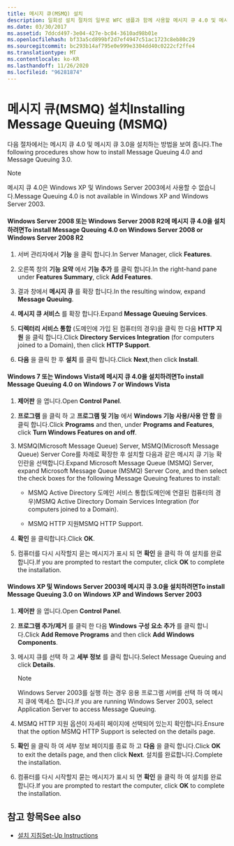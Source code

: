```yaml
---
title: 메시지 큐(MSMQ) 설치
description: 일회성 설치 절차의 일부로 WFC 샘플과 함께 사용할 메시지 큐 4.0 및 메시지 큐 3.0을 설치 하는 방법에 대해 알아봅니다.
ms.date: 03/30/2017
ms.assetid: 7ddcd497-3e04-427e-bc04-3610ad98b01e
ms.openlocfilehash: bf33a5cd899bf2d7ef4947c51ac1723c8eb80c29
ms.sourcegitcommit: bc293b14af795e0e999e3304dd40c0222cf2ffe4
ms.translationtype: MT
ms.contentlocale: ko-KR
ms.lasthandoff: 11/26/2020
ms.locfileid: "96281874"
---
```

# <a name="installing-message-queuing-msmq"></a><span data-ttu-id="3c669-103">메시지 큐(MSMQ) 설치</span><span class="sxs-lookup"><span data-stu-id="3c669-103">Installing Message Queuing (MSMQ)</span></span>

<span data-ttu-id="3c669-104">다음 절차에서는 메시지 큐 4.0 및 메시지 큐 3.0을 설치하는 방법을 보여 줍니다.</span><span class="sxs-lookup"><span data-stu-id="3c669-104">The following procedures show how to install Message Queuing 4.0 and Message Queuing 3.0.</span></span>  
  
> [!NOTE]
> <span data-ttu-id="3c669-105">메시지 큐 4.0은 Windows XP 및 Windows Server 2003에서 사용할 수 없습니다.</span><span class="sxs-lookup"><span data-stu-id="3c669-105">Message Queuing 4.0 is not available in Windows XP and Windows Server 2003.</span></span>  
  
#### <a name="to-install-message-queuing-40-on-windows-server-2008-or-windows-server-2008-r2"></a><span data-ttu-id="3c669-106">Windows Server 2008 또는 Windows Server 2008 R2에 메시지 큐 4.0을 설치하려면</span><span class="sxs-lookup"><span data-stu-id="3c669-106">To install Message Queuing 4.0 on Windows Server 2008 or Windows Server 2008 R2</span></span>  
  
1. <span data-ttu-id="3c669-107">서버 관리자에서 **기능** 을 클릭 합니다.</span><span class="sxs-lookup"><span data-stu-id="3c669-107">In Server Manager, click **Features**.</span></span>  
  
2. <span data-ttu-id="3c669-108">오른쪽 창의 **기능 요약** 에서 **기능 추가** 를 클릭 합니다.</span><span class="sxs-lookup"><span data-stu-id="3c669-108">In the right-hand pane under **Features Summary**, click **Add Features**.</span></span>  
  
3. <span data-ttu-id="3c669-109">결과 창에서 **메시지 큐** 를 확장 합니다.</span><span class="sxs-lookup"><span data-stu-id="3c669-109">In the resulting window, expand **Message Queuing**.</span></span>  
  
4. <span data-ttu-id="3c669-110">**메시지 큐 서비스** 를 확장 합니다.</span><span class="sxs-lookup"><span data-stu-id="3c669-110">Expand **Message Queuing Services**.</span></span>  
  
5. <span data-ttu-id="3c669-111">**디렉터리 서비스 통합** (도메인에 가입 된 컴퓨터의 경우)을 클릭 한 다음 **HTTP 지원** 을 클릭 합니다.</span><span class="sxs-lookup"><span data-stu-id="3c669-111">Click **Directory Services Integration** (for computers joined to a Domain), then click **HTTP Support**.</span></span>  
  
6. <span data-ttu-id="3c669-112">**다음** 을 클릭 한 후 **설치** 를 클릭 합니다.</span><span class="sxs-lookup"><span data-stu-id="3c669-112">Click **Next**,then click **Install**.</span></span>  
  
#### <a name="to-install-message-queuing-40-on-windows-7-or-windows-vista"></a><span data-ttu-id="3c669-113">Windows 7 또는 Windows Vista에 메시지 큐 4.0을 설치하려면</span><span class="sxs-lookup"><span data-stu-id="3c669-113">To install Message Queuing 4.0 on Windows 7 or Windows Vista</span></span>  
  
1. <span data-ttu-id="3c669-114">**제어판** 을 엽니다.</span><span class="sxs-lookup"><span data-stu-id="3c669-114">Open **Control Panel**.</span></span>  
  
2. <span data-ttu-id="3c669-115">**프로그램** 을 클릭 하 고 **프로그램 및 기능** 에서 **Windows 기능 사용/사용 안 함** 을 클릭 합니다.</span><span class="sxs-lookup"><span data-stu-id="3c669-115">Click **Programs** and then, under **Programs and Features**, click **Turn Windows Features on and off**.</span></span>  
  
3. <span data-ttu-id="3c669-116">MSMQ(Microsoft Message Queue) Server, MSMQ(Microsoft Message Queue) Server Core를 차례로 확장한 후 설치할 다음과 같은 메시지 큐 기능 확인란을 선택합니다.</span><span class="sxs-lookup"><span data-stu-id="3c669-116">Expand Microsoft Message Queue (MSMQ) Server, expand Microsoft Message Queue (MSMQ) Server Core, and then select the check boxes for the following Message Queuing features to install:</span></span>  
  
    - <span data-ttu-id="3c669-117">MSMQ Active Directory 도메인 서비스 통합(도메인에 연결된 컴퓨터의 경우)</span><span class="sxs-lookup"><span data-stu-id="3c669-117">MSMQ Active Directory Domain Services Integration (for computers joined to a Domain).</span></span>  
  
    - <span data-ttu-id="3c669-118">MSMQ HTTP 지원</span><span class="sxs-lookup"><span data-stu-id="3c669-118">MSMQ HTTP Support.</span></span>  
  
4. <span data-ttu-id="3c669-119">**확인** 을 클릭합니다.</span><span class="sxs-lookup"><span data-stu-id="3c669-119">Click **OK**.</span></span>  
  
5. <span data-ttu-id="3c669-120">컴퓨터를 다시 시작할지 묻는 메시지가 표시 되 면 **확인** 을 클릭 하 여 설치를 완료 합니다.</span><span class="sxs-lookup"><span data-stu-id="3c669-120">If you are prompted to restart the computer, click **OK** to complete the installation.</span></span>  
  
#### <a name="to-install-message-queuing-30-on-windows-xp-and-windows-server-2003"></a><span data-ttu-id="3c669-121">Windows XP 및 Windows Server 2003에 메시지 큐 3.0을 설치하려면</span><span class="sxs-lookup"><span data-stu-id="3c669-121">To install Message Queuing 3.0 on Windows XP and Windows Server 2003</span></span>  
  
1. <span data-ttu-id="3c669-122">**제어판** 을 엽니다.</span><span class="sxs-lookup"><span data-stu-id="3c669-122">Open **Control Panel**.</span></span>  
  
2. <span data-ttu-id="3c669-123">**프로그램 추가/제거** 를 클릭 한 다음 **Windows 구성 요소 추가** 를 클릭 합니다.</span><span class="sxs-lookup"><span data-stu-id="3c669-123">Click **Add Remove Programs** and then click **Add Windows Components**.</span></span>  
  
3. <span data-ttu-id="3c669-124">메시지 큐를 선택 하 고 **세부 정보** 를 클릭 합니다.</span><span class="sxs-lookup"><span data-stu-id="3c669-124">Select Message Queuing and click **Details**.</span></span>  
  
    > [!NOTE]
    > <span data-ttu-id="3c669-125">Windows Server 2003를 실행 하는 경우 응용 프로그램 서버를 선택 하 여 메시지 큐에 액세스 합니다.</span><span class="sxs-lookup"><span data-stu-id="3c669-125">If you are running Windows Server 2003, select Application Server to access Message Queuing.</span></span>  
  
4. <span data-ttu-id="3c669-126">MSMQ HTTP 지원 옵션이 자세히 페이지에 선택되어 있는지 확인합니다.</span><span class="sxs-lookup"><span data-stu-id="3c669-126">Ensure that the option MSMQ HTTP Support is selected on the details page.</span></span>  
  
5. <span data-ttu-id="3c669-127">**확인** 을 클릭 하 여 세부 정보 페이지를 종료 하 고 **다음** 을 클릭 합니다.</span><span class="sxs-lookup"><span data-stu-id="3c669-127">Click **OK** to exit the details page, and then click **Next**.</span></span> <span data-ttu-id="3c669-128">설치를 완료합니다.</span><span class="sxs-lookup"><span data-stu-id="3c669-128">Complete the installation.</span></span>  
  
6. <span data-ttu-id="3c669-129">컴퓨터를 다시 시작할지 묻는 메시지가 표시 되 면 **확인** 을 클릭 하 여 설치를 완료 합니다.</span><span class="sxs-lookup"><span data-stu-id="3c669-129">If you are prompted to restart the computer, click **OK** to complete the installation.</span></span>  
  
## <a name="see-also"></a><span data-ttu-id="3c669-130">참고 항목</span><span class="sxs-lookup"><span data-stu-id="3c669-130">See also</span></span>

- [<span data-ttu-id="3c669-131">설치 지침</span><span class="sxs-lookup"><span data-stu-id="3c669-131">Set-Up Instructions</span></span>](set-up-instructions.md)
